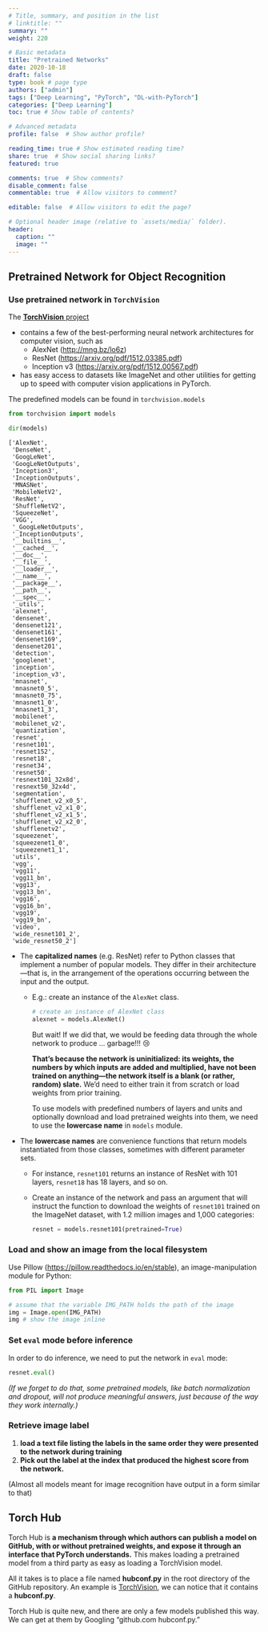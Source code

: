 ```yaml
---
# Title, summary, and position in the list
# linktitle: ""
summary: ""
weight: 220

# Basic metadata
title: "Pretrained Networks"
date: 2020-10-18
draft: false
type: book # page type
authors: ["admin"]
tags: ["Deep Learning", "PyTorch", "DL-with-PyTorch"]
categories: ["Deep Learning"]
toc: true # Show table of contents?

# Advanced metadata
profile: false  # Show author profile?

reading_time: true # Show estimated reading time?
share: true  # Show social sharing links?
featured: true

comments: true  # Show comments?
disable_comment: false
commentable: true  # Allow visitors to comment?  

editable: false  # Allow visitors to edit the page?  

# Optional header image (relative to `assets/media/` folder).
header:
  caption: ""
  image: ""
---
```


## Pretrained Network for Object Recognition

### Use pretrained network in `TorchVision`

The [**TorchVision** project](https://github.com/pytorch/vision) 

- contains a few of the best-performing neural network architectures for computer vision, such as
  - AlexNet (http://mng.bz/lo6z)
  - ResNet (https://arxiv.org/pdf/1512.03385.pdf)
  - Inception v3 (https://arxiv.org/pdf/1512.00567.pdf)
- has easy access to datasets like ImageNet and other utilities for getting up to speed with computer vision applications in PyTorch.

The predefined models can be found in `torchvision.models`

```python
from torchvision import models

dir(models)
```

```
['AlexNet',
 'DenseNet',
 'GoogLeNet',
 'GoogLeNetOutputs',
 'Inception3',
 'InceptionOutputs',
 'MNASNet',
 'MobileNetV2',
 'ResNet',
 'ShuffleNetV2',
 'SqueezeNet',
 'VGG',
 '_GoogLeNetOutputs',
 '_InceptionOutputs',
 '__builtins__',
 '__cached__',
 '__doc__',
 '__file__',
 '__loader__',
 '__name__',
 '__package__',
 '__path__',
 '__spec__',
 '_utils',
 'alexnet',
 'densenet',
 'densenet121',
 'densenet161',
 'densenet169',
 'densenet201',
 'detection',
 'googlenet',
 'inception',
 'inception_v3',
 'mnasnet',
 'mnasnet0_5',
 'mnasnet0_75',
 'mnasnet1_0',
 'mnasnet1_3',
 'mobilenet',
 'mobilenet_v2',
 'quantization',
 'resnet',
 'resnet101',
 'resnet152',
 'resnet18',
 'resnet34',
 'resnet50',
 'resnext101_32x8d',
 'resnext50_32x4d',
 'segmentation',
 'shufflenet_v2_x0_5',
 'shufflenet_v2_x1_0',
 'shufflenet_v2_x1_5',
 'shufflenet_v2_x2_0',
 'shufflenetv2',
 'squeezenet',
 'squeezenet1_0',
 'squeezenet1_1',
 'utils',
 'vgg',
 'vgg11',
 'vgg11_bn',
 'vgg13',
 'vgg13_bn',
 'vgg16',
 'vgg16_bn',
 'vgg19',
 'vgg19_bn',
 'video',
 'wide_resnet101_2',
 'wide_resnet50_2']
```

- The **capitalized names** (e.g. ResNet) refer to Python classes that implement a number of popular models. They differ in their architecture—that is, in the arrangement of the operations occurring between the input and the output.

  - E.g.: create an instance of the `AlexNet` class.

    ```python
    # create an instance of AlexNet class
    alexnet = models.AlexNet()
    ```

    But wait! If we did that, we would be feeding data through the whole network to produce ... garbage!!! :cry:

    **That’s because the network is uninitialized: its weights, the numbers by which inputs are added and multiplied, have not been trained on anything—the network itself is a blank (or rather, random) slate.** We’d need to either train it from scratch or load weights from prior training. 

    To use models with predefined numbers of layers and units and optionally download and load pretrained weights into them, we need to use the **lowercase name** in `models` module.

- The **lowercase names** are convenience functions that return models instantiated from those classes, sometimes with different parameter sets.

  - For instance, `resnet101` returns an instance of ResNet with 101 layers, `resnet18` has 18 layers, and so on.

  - Create an instance of the network and pass an argument that will instruct the function to download the weights of `resnet101` trained on the ImageNet dataset, with 1.2 million images and 1,000 categories:

    ```python
    resnet = models.resnet101(pretrained=True)
    ```

### Load and show an image from the local filesystem

Use Pillow (https://pillow.readthedocs.io/en/stable), an image-manipulation module for Python:

```python
from PIL import Image

# assume that the variable IMG_PATH holds the path of the image
img = Image.open(IMG_PATH)
img # show the image inline
```

### Set `eval` mode before inference

In order to do inference, we need to put the network in `eval` mode:

```python
resnet.eval()
```

*(If we forget to do that, some pretrained models, like batch normalization and dropout, will not produce meaningful answers, just because of the way they work internally.)*

### Retrieve image label 

1. **load a text file listing the labels in the same order they were presented to the network during training**
2. **Pick out the label at the index that produced the highest score from the network.**

(Almost all models meant for image recognition have output in a form similar to that)



## Torch Hub

Torch Hub is **a mechanism through which authors can publish a model on GitHub, with or without pretrained weights, and expose it through an interface that PyTorch understands.** This makes loading a pretrained model from a third party as easy as loading a TorchVision model.

All it takes is to place a file named **hubconf.py** in the root directory of the GitHub repository. An example is [TorchVision](https://github.com/pytorch/vision), we can notice that it contains a **hubconf.py**.

Torch Hub is quite new, and there are only a few models published this way. We can get at them by Googling “github.com hubconf.py.” 


